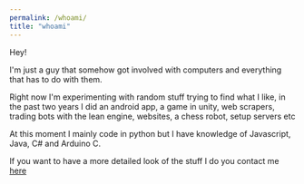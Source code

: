```yaml
---
permalink: /whoami/
title: "whoami"
---
```


Hey!

I'm just a guy that somehow got involved with computers and everything that has to do with them.

Right now I'm experimenting with random stuff trying to find what I like, in the past two years I did an android app, a game in unity, web scrapers, trading bots with the lean engine, websites, a chess robot, setup servers etc

At this moment I mainly code in python but I have knowledge of Javascript, Java, C# and Arduino C.

If you want to have a more detailed look of the stuff I do you contact me [here](mailto:buissness@bskdany.com)<br />